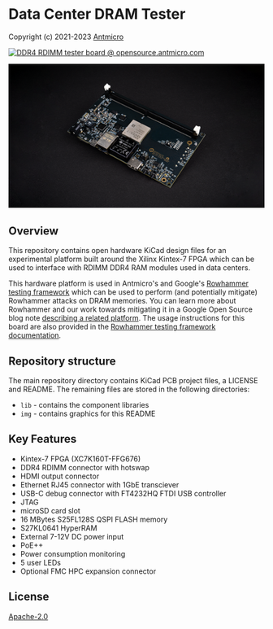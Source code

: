 # Data Center DRAM Tester

Copyright (c) 2021-2023 [Antmicro](https://antmicro.com)

[![DDR4 RDIMM tester board @ opensource.antmicro.com](https://img.shields.io/badge/View%20on-Antmicro%20Open%20Source%20Portal-332d37?style=flat-square)](https://opensource.antmicro.com/projects/data-center-dram-tester)

![DDR4 RDIMM tester board](img/data-center-dram-tester-1.2.0.png)

## Overview

This repository contains open hardware KiCad design files for an experimental platform built around the Xilinx Kintex-7 FPGA which can be used to interface with RDIMM DDR4 RAM modules used in data centers.

This hardware platform is used in Antmicro's and Google's [Rowhammer testing framework](https://github.com/antmicro/litex-rowhammer-tester) which can be used to perform (and potentially mitigate) Rowhammer attacks on DRAM memories. You can learn more about Rowhammer and our work towards mitigating it in a Google Open Source blog note [describing a related platform](https://opensource.googleblog.com/2021/11/Open%20source%20DDR%20controller%20framework%20for%20mitigating%20Rowhammer.html).
The usage instructions for this board are also provided in the [Rowhammer testing framework documentation](https://litex-rowhammer-tester.readthedocs.io/en/latest/). 

## Repository structure

The main repository directory contains KiCad PCB project files, a LICENSE and README.
The remaining files are stored in the following directories:

* `lib` - contains the component libraries
* `img` - contains graphics for this README

## Key Features

* Kintex-7 FPGA (XC7K160T-FFG676)
* DDR4 RDIMM connector with hotswap
* HDMI output connector
* Ethernet RJ45 connector with 1GbE transciever
* USB-C debug connector with FT4232HQ FTDI USB controller
* JTAG
* microSD card slot
* 16 MBytes S25FL128S QSPI FLASH memory
* S27KL0641 HyperRAM
* External 7-12V DC power input
* PoE++
* Power consumption monitoring
* 5 user LEDs
* Optional FMC HPC expansion connector


## License

[Apache-2.0](LICENSE)
